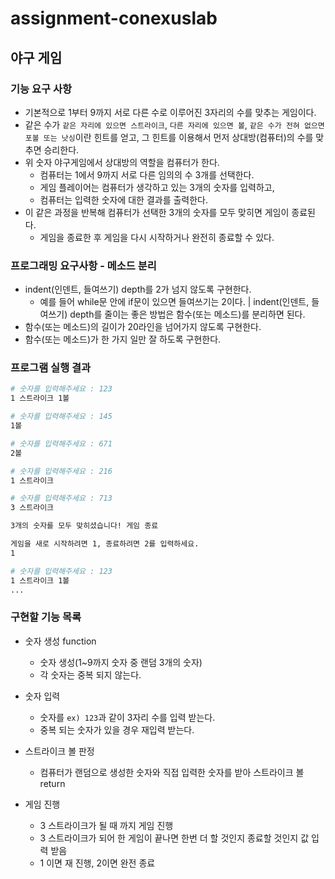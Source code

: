 # assignment-conexuslab

## 야구 게임

### 기능 요구 사항
- 기본적으로 1부터 9까지 서로 다른 수로 이루어진 3자리의 수를 맞추는 게임이다.
- 같은 수가 `같은 자리에 있으면 스트라이크`, `다른 자리에 있으면 볼`, `같은 수가 전혀 없으면 포볼 또는 낫싱`이란 힌트를 얻고, 그 힌트를 이용해서 먼저 상대방(컴퓨터)의 수를 맞추면 승리한다.
- 위 숫자 야구게임에서 상대방의 역할을 컴퓨터가 한다. 
    - 컴퓨터는 1에서 9까지 서로 다른 임의의 수 3개를 선택한다. 
    - 게임 플레이어는 컴퓨터가 생각하고 있는 3개의 숫자를 입력하고, 
    - 컴퓨터는 입력한 숫자에 대한 결과를 출력한다.
- 이 같은 과정을 반복해 컴퓨터가 선택한 3개의 숫자를 모두 맞히면 게임이 종료된다.
    - 게임을 종료한 후 게임을 다시 시작하거나 완전히 종료할 수 있다.

### 프로그래밍 요구사항 - 메소드 분리
- indent(인덴트, 들여쓰기) depth를 2가 넘지 않도록 구현한다.
    - 예를 들어 while문 안에 if문이 있으면 들여쓰기는 2이다.
    | indent(인덴트, 들여쓰기) depth를 줄이는 좋은 방법은 함수(또는 메소드)를 분리하면 된다.
- 함수(또는 메소드)의 길이가 20라인을 넘어가지 않도록 구현한다.
- 함수(또는 메소드)가 한 가지 일만 잘 하도록 구현한다.

### 프로그램 실행 결과
````bash
# 숫자를 입력해주세요 : 123
1 스트라이크 1볼

# 숫자를 입력해주세요 : 145
1볼

# 숫자를 입력해주세요 : 671
2볼

# 숫자를 입력해주세요 : 216
1 스트라이크

# 숫자를 입력해주세요 : 713
3 스트라이크

3개의 숫자를 모두 맞히셨습니다! 게임 종료

게임을 새로 시작하려면 1, 종료하려면 2를 입력하세요.
1

# 숫자를 입력해주세요 : 123
1 스트라이크 1볼
...
````

### 구현할 기능 목록

- 숫자 생성 function
    - 숫자 생성(1~9까지 숫자 중 랜덤 3개의 숫자)
    - 각 숫자는 중복 되지 않는다.

- 숫자 입력
    - 숫자를 `ex) 123`과 같이 3자리 수를 입력 받는다.
    - 중복 되는 숫자가 있을 경우 재입력 받는다.

- 스트라이크 볼 판정
    - 컴퓨터가 랜덤으로 생성한 숫자와 직접 입력한 숫자를 받아 스트라이크 볼 return

- 게임 진행
    - 3 스트라이크가 될 때 까지 게임 진행
    - 3 스트라이크가 되어 한 게임이 끝나면 한번 더 할 것인지 종료할 것인지 값 입력 받음
    - 1 이면 재 진행, 2이면 완전 종료